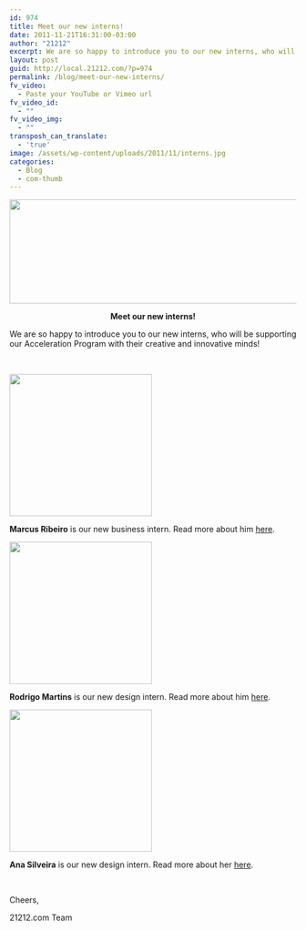 ```yaml
---
id: 974
title: Meet our new interns!
date: 2011-11-21T16:31:00-03:00
author: "21212"
excerpt: We are so happy to introduce you to our new interns, who will be supporting our Acceleration Program with their creative and innovative minds!
layout: post
guid: http://local.21212.com/?p=974
permalink: /blog/meet-our-new-interns/
fv_video:
  - Paste your YouTube or Vimeo url
fv_video_id:
  - ""
fv_video_img:
  - ""
transposh_can_translate:
  - 'true'
image: /assets/wp-content/uploads/2011/11/interns.jpg
categories:
  - Blog
  - com-thumb
---
```

<p style="text-align: center;">
  <img class="aligncenter size-full wp-image-978" src="{{ site.url }}/assets/wp-content/uploads/2011/11/interns.jpg" alt="" width="540" height="183" srcset="{{ site.url }}/assets/wp-content/uploads/2011/11/interns.jpg 540w, {{ site.url }}/assets/wp-content/uploads/2011/11/interns-300x101.jpg 300w" sizes="(max-width: 540px) 100vw, 540px" />
</p>

<p style="text-align: center;">
  <strong>Meet our new interns!</strong>
</p>

We are so happy to introduce you to our new interns, who will be supporting our Acceleration Program with their creative and innovative minds!

<!--more ..are you curious? Meet them now!-->

&nbsp;

<img class="aligncenter" src="{{ site.url }}/assets/wp-content/uploads/2011/11/marcus.jpg" alt="" width="250" height="250" />

**Marcus Ribeiro** is our new business intern. Read more about him [here](http://local.21212.com/team/marcus-ribeiro/ "Marcus Ribeiro").

<img class="aligncenter size-full wp-image-948" src="{{ site.url }}/assets/wp-content/uploads/2011/11/avatar.jpg" alt="" width="250" height="250" srcset="{{ site.url }}/assets/wp-content/uploads/2011/11/avatar.jpg 250w, {{ site.url }}/assets/wp-content/uploads/2011/11/avatar-150x150.jpg 150w" sizes="(max-width: 250px) 100vw, 250px" />

**Rodrigo Martins** is our new design intern. Read more about him [here](http://local.21212.com/team/rodrigo-martins/ "Rodrigo Martins").

<img class="aligncenter size-full wp-image-933" src="{{ site.url }}/assets/wp-content/uploads/2011/11/ana-silveira.jpg" alt="" width="250" height="250" srcset="{{ site.url }}/assets/wp-content/uploads/2011/11/ana-silveira.jpg 250w, {{ site.url }}/assets/wp-content/uploads/2011/11/ana-silveira-150x150.jpg 150w" sizes="(max-width: 250px) 100vw, 250px" />

**Ana Silveira** is our new design intern. Read more about her [here](http://local.21212.com/team/ana-silveira/ "Ana Silveira").

&nbsp;

Cheers,

21212.com Team